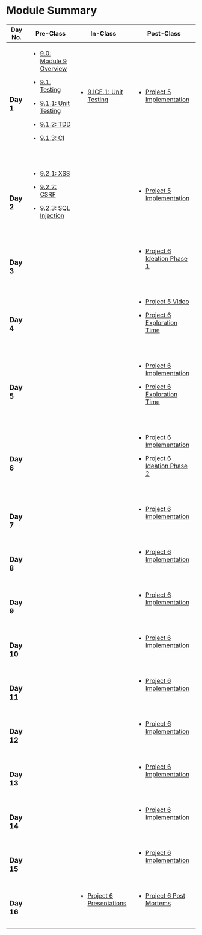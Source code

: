 # Module Summary

| Day No.         | Pre-Class                                                                                                                                                                                                                                                                                                                                                                                                                  | In-Class                                                                                                   | Post-Class                                                                                                                                                                                                  |
| --------------- | -------------------------------------------------------------------------------------------------------------------------------------------------------------------------------------------------------------------------------------------------------------------------------------------------------------------------------------------------------------------------------------------------------------------------- | ---------------------------------------------------------------------------------------------------------- | ----------------------------------------------------------------------------------------------------------------------------------------------------------------------------------------------------------- |
| <h3>Day 1</h3>  | <ul><li><a href="day-1/pre-class/9.0-module-9-overview.md">9.0: Module 9 Overview</a></li></ul><ul><li><a href="day-1/pre-class/9.1-testing.md">9.1: Testing</a></li></ul><ul><li><a href="day-1/pre-class/9.1.1-unit-testing.md">9.1.1: Unit Testing</a></li></ul><ul><li><a href="day-1/pre-class/9.1.2-tdd.md">9.1.2: TDD</a></li></ul><ul><li><a href="day-1/pre-class/9.1.3-ci.md">9.1.3: CI</a></li></ul><p><br></p> | <ul><li><a href="day-1/in-class/9.ice.1-unit-testing.md">9.ICE.1: Unit Testing</a></li></ul><p><br></p>    | <ul><li><a href="day-1/post-class/project-5-group-react-app.md">Project 5 Implementation</a></li></ul><p><br></p>                                                                                           |
| <h3>Day 2</h3>  | <ul><li><a href="day-2/pre-class/9.2.1-xss.md">9.2.1: XSS</a></li></ul><ul><li><a href="day-2/pre-class/9.2.2-csrf.md">9.2.2: CSRF</a></li></ul><ul><li><a href="day-2/pre-class/9.2.3-sql-injection.md">9.2.3: SQL Injection</a></li></ul><p><br></p>                                                                                                                                                                     | <p><br></p>                                                                                                | <ul><li><a href="day-2/post-class/project-5-group-react-app.md">Project 5 Implementation</a></li></ul><p><br></p>                                                                                           |
| <h3>Day 3</h3>  | <p><br></p>                                                                                                                                                                                                                                                                                                                                                                                                                | <p><br></p>                                                                                                | <ul><li><a href="day-3/post-class/project-6-capstone.md">Project 6 Ideation Phase 1</a></li></ul><p><br></p>                                                                                                |
| <h3>Day 4</h3>  | <p><br></p>                                                                                                                                                                                                                                                                                                                                                                                                                | <p><br></p>                                                                                                | <ul><li><a href="day-4/post-class/project-5-group-react-app.md">Project 5 Video</a></li></ul><ul><li><a href="day-4/post-class/.md/">Project 6 Exploration Time</a></li></ul><p><br></p>                    |
| <h3>Day 5</h3>  | <p><br></p>                                                                                                                                                                                                                                                                                                                                                                                                                | <p><br></p>                                                                                                | <ul><li><a href="day-5/post-class/project-6-capstone.md">Project 6 Implementation</a></li></ul><ul><li><a href="day-5/post-class/.md/">Project 6 Exploration Time</a></li></ul><p><br></p>                  |
| <h3>Day 6</h3>  | <p><br></p>                                                                                                                                                                                                                                                                                                                                                                                                                | <p><br></p>                                                                                                | <ul><li><a href="day-6/post-class/project-6-capstone.md">Project 6 Implementation</a></li></ul><ul><li><a href="day-6/post-class/project-6-capstone.md">Project 6 Ideation Phase 2</a></li></ul><p><br></p> |
| <h3>Day 7</h3>  | <p><br></p>                                                                                                                                                                                                                                                                                                                                                                                                                | <p><br></p>                                                                                                | <ul><li><a href="day-7/post-class/project-6-capstone.md">Project 6 Implementation</a></li></ul><p><br></p>                                                                                                  |
| <h3>Day 8</h3>  | <p><br></p>                                                                                                                                                                                                                                                                                                                                                                                                                | <p><br></p>                                                                                                | <ul><li><a href="day-8/post-class/project-6-capstone.md">Project 6 Implementation</a></li></ul><p><br></p>                                                                                                  |
| <h3>Day 9</h3>  | <p><br></p>                                                                                                                                                                                                                                                                                                                                                                                                                | <p><br></p>                                                                                                | <ul><li><a href="day-9/post-class/project-6-capstone.md">Project 6 Implementation</a></li></ul><p><br></p>                                                                                                  |
| <h3>Day 10</h3> | <p><br></p>                                                                                                                                                                                                                                                                                                                                                                                                                | <p><br></p>                                                                                                | <ul><li><a href="day-10/post-class/project-6-capstone.md">Project 6 Implementation</a></li></ul><p><br></p>                                                                                                 |
| <h3>Day 11</h3> | <p><br></p>                                                                                                                                                                                                                                                                                                                                                                                                                | <p><br></p>                                                                                                | <ul><li><a href="day-16/in-class/project-6-capstone.md">Project 6 Implementation</a></li></ul><p><br></p>                                                                                                   |
| <h3>Day 12</h3> | <p><br></p>                                                                                                                                                                                                                                                                                                                                                                                                                | <p><br></p>                                                                                                | <ul><li><a href="day-14/post-class/project-6-capstone.md">Project 6 Implementation</a></li></ul><p><br></p>                                                                                                 |
| <h3>Day 13</h3> | <p><br></p>                                                                                                                                                                                                                                                                                                                                                                                                                | <p><br></p>                                                                                                | <ul><li><a href="day-13/post-class/project-6-capstone.md">Project 6 Implementation</a></li></ul><p><br></p>                                                                                                 |
| <h3>Day 14</h3> | <p><br></p>                                                                                                                                                                                                                                                                                                                                                                                                                | <p><br></p>                                                                                                | <ul><li><a href="day-15/post-class/project-6-capstone.md">Project 6 Implementation</a></li></ul><p><br></p>                                                                                                 |
| <h3>Day 15</h3> | <p><br></p>                                                                                                                                                                                                                                                                                                                                                                                                                | <p><br></p>                                                                                                | <ul><li><a href="day-12/post-class/project-6-capstone.md">Project 6 Implementation</a></li></ul><p><br></p>                                                                                                 |
| <h3>Day 16</h3> | <p><br></p>                                                                                                                                                                                                                                                                                                                                                                                                                | <ul><li><a href="day-11/post-class/project-6-capstone.md">Project 6 Presentations</a></li></ul><p><br></p> | <ul><li><a href="../module-1-basic-frontend/day-14/in-class/course-methodology.md">Project 6 Post Mortems</a></li></ul><p><br></p>                                                                          |
